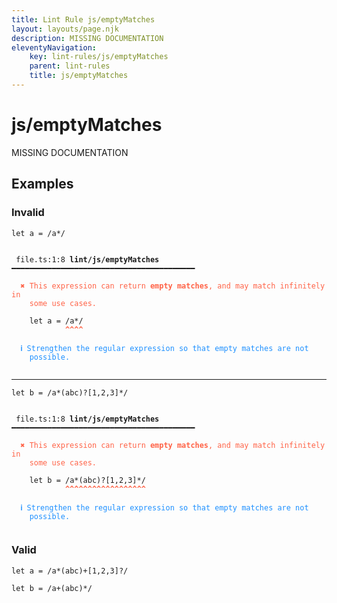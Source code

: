 ```yaml
---
title: Lint Rule js/emptyMatches
layout: layouts/page.njk
description: MISSING DOCUMENTATION
eleventyNavigation:
	key: lint-rules/js/emptyMatches
	parent: lint-rules
	title: js/emptyMatches
---
```


# js/emptyMatches

MISSING DOCUMENTATION

<!-- EVERYTHING BELOW IS AUTOGENERATED. SEE SCRIPTS FOLDER FOR UPDATE SCRIPTS hash(4c3e1f651ac9772e83e94e193b4ce84fe81580e3) -->

## Examples
### Invalid
<pre class="language-text"><code class="language-text"><span class="token keyword">let</span> <span class="token variable">a</span> <span class="token operator">=</span> <span class="token regex">/a*/</span></code></pre>
<pre class="language-text"><code class="language-text">
 <span style="text-decoration-style: dotted;">file.ts:1:8</span> <strong>lint/js/emptyMatches</strong> ━━━━━━━━━━━━━━━━━━━━━━━━━━━━━━━━━━━━━━━━━

  <strong><span style="color: Tomato;">✖ </span></strong><span style="color: Tomato;">This expression can return </span><span style="color: Tomato;"><strong>empty matches</strong></span><span style="color: Tomato;">, and may match infinitely in</span>
    <span style="color: Tomato;">some use cases.</span>

    <span class="token keyword">let</span> <span class="token variable">a</span> <span class="token operator">=</span> <span class="token regex">/a*/</span>
            <span style="color: Tomato;"><strong>^</strong></span><span style="color: Tomato;"><strong>^</strong></span><span style="color: Tomato;"><strong>^</strong></span><span style="color: Tomato;"><strong>^</strong></span>

  <strong><span style="color: DodgerBlue;">ℹ </span></strong><span style="color: DodgerBlue;">Strengthen the regular expression so that empty matches are not</span>
    <span style="color: DodgerBlue;">possible.</span>

</code></pre>

---------------

<pre class="language-text"><code class="language-text"><span class="token keyword">let</span> <span class="token variable">b</span> <span class="token operator">=</span> <span class="token regex">/a*(abc)?[1,2,3]*/</span></code></pre>
<pre class="language-text"><code class="language-text">
 <span style="text-decoration-style: dotted;">file.ts:1:8</span> <strong>lint/js/emptyMatches</strong> ━━━━━━━━━━━━━━━━━━━━━━━━━━━━━━━━━━━━━━━━━

  <strong><span style="color: Tomato;">✖ </span></strong><span style="color: Tomato;">This expression can return </span><span style="color: Tomato;"><strong>empty matches</strong></span><span style="color: Tomato;">, and may match infinitely in</span>
    <span style="color: Tomato;">some use cases.</span>

    <span class="token keyword">let</span> <span class="token variable">b</span> <span class="token operator">=</span> <span class="token regex">/a*(abc)?[1,2,3]*/</span>
            <span style="color: Tomato;"><strong>^</strong></span><span style="color: Tomato;"><strong>^</strong></span><span style="color: Tomato;"><strong>^</strong></span><span style="color: Tomato;"><strong>^</strong></span><span style="color: Tomato;"><strong>^</strong></span><span style="color: Tomato;"><strong>^</strong></span><span style="color: Tomato;"><strong>^</strong></span><span style="color: Tomato;"><strong>^</strong></span><span style="color: Tomato;"><strong>^</strong></span><span style="color: Tomato;"><strong>^</strong></span><span style="color: Tomato;"><strong>^</strong></span><span style="color: Tomato;"><strong>^</strong></span><span style="color: Tomato;"><strong>^</strong></span><span style="color: Tomato;"><strong>^</strong></span><span style="color: Tomato;"><strong>^</strong></span><span style="color: Tomato;"><strong>^</strong></span><span style="color: Tomato;"><strong>^</strong></span><span style="color: Tomato;"><strong>^</strong></span>

  <strong><span style="color: DodgerBlue;">ℹ </span></strong><span style="color: DodgerBlue;">Strengthen the regular expression so that empty matches are not</span>
    <span style="color: DodgerBlue;">possible.</span>

</code></pre>
### Valid
<pre class="language-text"><code class="language-text"><span class="token keyword">let</span> <span class="token variable">a</span> <span class="token operator">=</span> <span class="token regex">/a*(abc)+[1,2,3]?/</span></code></pre>
<pre class="language-text"><code class="language-text"><span class="token keyword">let</span> <span class="token variable">b</span> <span class="token operator">=</span> <span class="token regex">/a+(abc)*/</span></code></pre>
